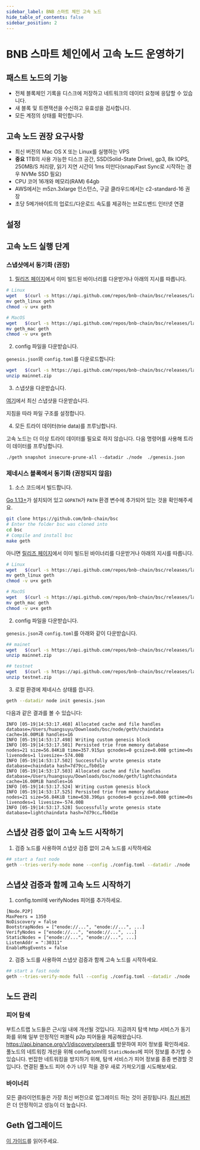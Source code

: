 ```yaml
---
sidebar_label: BNB 스마트 체인 고속 노드
hide_table_of_contents: false
sidebar_position: 2
---
```

# BNB 스마트 체인에서 고속 노드 운영하기

## 패스트 노드의 기능

* 전체 블록체인 기록을 디스크에 저장하고 네트워크의 데이터 요청에 응답할 수 있습니다.
* 새 블록 및 트랜잭션을 수신하고 유효성을 검사합니다.
* 모든 계정의 상태를 확인합니다.

## 고속 노드 권장 요구사항

- 최신 버전의 Mac OS X 또는 Linux를 실행하는 VPS
- **중요** 1TB의 사용 가능한 디스크 공간, SSD(Solid-State Drive), gp3, 8k IOPS, 250MB/S 처리량, 읽기 지연 시간이 1ms 미만다(snap/Fast Sync로 시작하는 경우 NVMe SSD 필요)
- CPU 코어 16개와 메모리(RAM) 64gb
- AWS에서는 m5zn.3xlarge 인스턴스, 구글 클라우드에서는 c2-standard-16 권장
- 초당 5메가바이트의 업로드/다운로드 속도를 제공하는 브로드밴드 인터넷 연결

## 설정

## 고속 노드 실행 단계

### 스냅샷에서 동기화 (권장)

1. [릴리즈 페이지](https://github.com/bnb-chain/bsc/releases/latest)에서 이미 빌드된 바이너리를 다운받거나 아래의 지시를 따릅니다.

```bash
# Linux
wget   $(curl -s https://api.github.com/repos/bnb-chain/bsc/releases/latest |grep browser_ |grep geth_linux |cut -d\" -f4)
mv geth_linux geth
chmod -v u+x geth

# MacOS
wget   $(curl -s https://api.github.com/repos/bnb-chain/bsc/releases/latest |grep browser_ |grep geth_mac |cut -d\" -f4)
mv geth_mac geth
chmod -v u+x geth
```

2. config 파일을 다운받습니다.

`genesis.json`와 `config.toml`를 다운로드합니다:

```bash
wget   $(curl -s https://api.github.com/repos/bnb-chain/bsc/releases/latest |grep browser_ |grep mainnet |cut -d\" -f4)
unzip mainnet.zip
```

3. 스냅샷을 다운받습니다.

  [여기](https://github.com/bnb-chain/bsc-snapshots)에서 최신 스냅샷을 다운받습니다.

  지침을 따라 파일 구조를 설정합니다.

4. 모든 트라이 데이터(trie data)를 프루닝합니다.

고속 노드는 더 이상 트라이 데이터를 필요로 하지 않습니다. 다음 명령어를 사용해 트라이 데이터를 프루닝합니다.
```
./geth snapshot insecure-prune-all --datadir ./node  ./genesis.json
```

### 제네시스 블록에서 동기화 (권장되지 않음)

1. 소스 코드에서 빌드합니다.

[Go 1.13+](https://golang.org/doc/install)가 설치되어 있고 `GOPATH`가 `PATH` 환경 변수에 추가되어 있는 것을 확인해주세요.

```bash
git clone https://github.com/bnb-chain/bsc
# Enter the folder bsc was cloned into
cd bsc
# Compile and install bsc
make geth
```

아니면 [릴리즈 페이지](https://github.com/bnb-chain/bsc/releases/latest)에서 이미 빌드된 바이너리를 다운받거나 아래의 지시를 따릅니다.

```bash
# Linux
wget   $(curl -s https://api.github.com/repos/bnb-chain/bsc/releases/latest |grep browser_ |grep geth_linux |cut -d\" -f4)
mv geth_linux geth
chmod -v u+x geth

# MacOS
wget   $(curl -s https://api.github.com/repos/bnb-chain/bsc/releases/latest |grep browser_ |grep geth_mac |cut -d\" -f4)
mv geth_mac geth
chmod -v u+x geth
```

2. config 파일을 다운받습니다.

`genesis.json`과 `config.toml`를 아래와 같이 다운받습니다.

```bash
## mainet
wget   $(curl -s https://api.github.com/repos/bnb-chain/bsc/releases/latest |grep browser_ |grep mainnet |cut -d\" -f4)
unzip mainnet.zip

## testnet
wget   $(curl -s https://api.github.com/repos/bnb-chain/bsc/releases/latest |grep browser_ |grep testnet |cut -d\" -f4)
unzip testnet.zip
```

3. 로컬 환경에 제네시스 상태를 씁니다.

```bash
geth --datadir node init genesis.json
```

다음과 같은 결과를 볼 수 있습니다:

```
INFO [05-19|14:53:17.468] Allocated cache and file handles         database=/Users/huangsuyu/Downloads/bsc/node/geth/chaindata cache=16.00MiB handles=16
INFO [05-19|14:53:17.498] Writing custom genesis block
INFO [05-19|14:53:17.501] Persisted trie from memory database      nodes=21 size=56.84KiB time=357.915µs gcnodes=0 gcsize=0.00B gctime=0s livenodes=1 livesize=-574.00B
INFO [05-19|14:53:17.502] Successfully wrote genesis state         database=chaindata hash=7d79cc…fb0d1e
INFO [05-19|14:53:17.503] Allocated cache and file handles         database=/Users/huangsuyu/Downloads/bsc/node/geth/lightchaindata cache=16.00MiB handles=16
INFO [05-19|14:53:17.524] Writing custom genesis block
INFO [05-19|14:53:17.525] Persisted trie from memory database      nodes=21 size=56.84KiB time=638.396µs gcnodes=0 gcsize=0.00B gctime=0s livenodes=1 livesize=-574.00B
INFO [05-19|14:53:17.528] Successfully wrote genesis state         database=lightchaindata hash=7d79cc…fb0d1e
```

## 스냅샷 검증 없이 고속 노드 시작하기
1. 검증 노드를 사용하여 스냅샷 검증 없이 고속 노드를 시작하세요

```bash
## start a fast node
geth --tries-verify-mode none --config ./config.toml --datadir ./node  --cache 8000 --rpc.allow-unprotected-txs --txlookuplimit 0
```

## 스냅샷 검증과 함께 고속 노드 시작하기
1. config.toml에 verifyNodes 피어를 추가하세요.

```
[Node.P2P]
MaxPeers = 1350
NoDiscovery = false
BootstrapNodes = ["enode://...", "enode://...", ...]
VerifyNodes = ["enode://...", "enode://...", ...]
StaticNodes = ["enode://...", "enode://...", ...]
ListenAddr = ":30311"
EnableMsgEvents = false
```

2. 검증 노드를 사용하여 스냅샷 검증과 함께 고속 노드를 시작하세요.

```bash
## start a fast node
geth --tries-verify-mode full --config ./config.toml --datadir ./node  --cache 8000 --rpc.allow-unprotected-txs --txlookuplimit 0
```

## 노드 관리

### 피어 탐색
부트스트랩 노드들은 근시일 내에 개선될 것입니다. 지금까지 탐색 http 서비스가 동기화를 위해 일부 안정적인 퍼블릭 p2p 피어들을 제공해왔습니다. https://api.binance.org/v1/discovery/peers를 방문하여 피어 정보를 확인하세요. 풀노드의 네트워킹 개선을 위해 config.toml의 `StaticNodes`에 피어 정보를 추가할 수 있습니다. 번잡한 네트워킹을 방지하기 위해, 탐색 서비스가 피어 정보를 종종 변경할 것입니다. 연결된 풀노드 피어 수가 너무 적을 경우 새로 가져오기를 시도해보세요.

### 바이너리
모든 클라이언트들은 가장 최신 버전으로 업그레이드 하는 것이 권장됩니다. [최신 버전](https://github.com/bnb-chain/bsc/releases/latest)은 더 안정적이고 성능이 더 높습니다.

## Geth 업그레이드

[이 가이드](./validator/upgrade-fullnode.md)를 읽어주세요.
